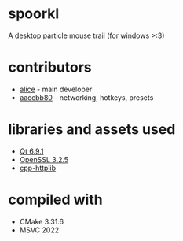 # spoorkl
A desktop particle mouse trail (for windows >:3)

# contributors
- [alice](https://github.com/la-creatura) - main developer
- [aaccbb80](https://github.com/AACCBB80) - networking, hotkeys, presets

# libraries and assets used
- [Qt 6.9.1](https://github.com/qt/qtbase)
- [OpenSSL 3.2.5](https://github.com/openssl/openssl)
- [cpp-httplib](https://github.com/yhirose/cpp-httplib)

# compiled with
- CMake 3.31.6
- MSVC 2022
